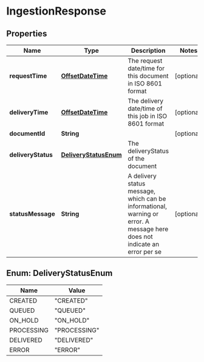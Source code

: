 
# IngestionResponse

## Properties
Name | Type | Description | Notes
------------ | ------------- | ------------- | -------------
**requestTime** | [**OffsetDateTime**](OffsetDateTime.md) | The request date/time for this document in ISO 8601 format |  [optional]
**deliveryTime** | [**OffsetDateTime**](OffsetDateTime.md) | The delivery date/time of this job in ISO 8601 format |  [optional]
**documentId** | **String** |  |  [optional]
**deliveryStatus** | [**DeliveryStatusEnum**](#DeliveryStatusEnum) | The deliveryStatus of the document | 
**statusMessage** | **String** | A delivery status message, which can be informational, warning or error. A message here does not indicate an error per se |  [optional]


<a name="DeliveryStatusEnum"></a>
## Enum: DeliveryStatusEnum
Name | Value
---- | -----
CREATED | &quot;CREATED&quot;
QUEUED | &quot;QUEUED&quot;
ON_HOLD | &quot;ON_HOLD&quot;
PROCESSING | &quot;PROCESSING&quot;
DELIVERED | &quot;DELIVERED&quot;
ERROR | &quot;ERROR&quot;



